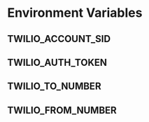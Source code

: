 # Environment Variables

## TWILIO_ACCOUNT_SID
## TWILIO_AUTH_TOKEN
## TWILIO_TO_NUMBER
## TWILIO_FROM_NUMBER